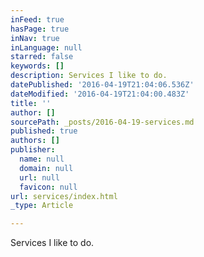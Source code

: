 ```yaml
---
inFeed: true
hasPage: true
inNav: true
inLanguage: null
starred: false
keywords: []
description: Services I like to do.
datePublished: '2016-04-19T21:04:06.536Z'
dateModified: '2016-04-19T21:04:00.483Z'
title: ''
author: []
sourcePath: _posts/2016-04-19-services.md
published: true
authors: []
publisher:
  name: null
  domain: null
  url: null
  favicon: null
url: services/index.html
_type: Article

---
```

Services I like to do.